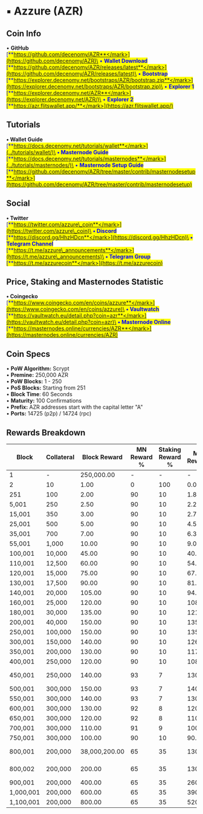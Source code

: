 # ▪ Azzure (AZR)

## Coin Info

• **GitHub**\
[<mark style="color:blue;">**https://github.com/decenomy/AZR**</mark>](https://github.com/decenomy/AZR)\
• **Wallet Download**\
[<mark style="color:blue;">**https://github.com/decenomy/AZR/releases/latest**</mark>](https://github.com/decenomy/AZR/releases/latest)\
• **Bootstrap**\
[<mark style="color:blue;">**https://explorer.decenomy.net/bootstraps/AZR/bootstrap.zip**</mark>](https://explorer.decenomy.net/bootstraps/AZR/bootstrap.zip)\
• **Explorer 1** \
[<mark style="color:blue;">**https://explorer.decenomy.net/AZR**</mark>](https://explorer.decenomy.net/AZR/)\
• **Explorer 2**\
[<mark style="color:blue;">**https://azr.flitswallet.app/**</mark>](https://azr.flitswallet.app/)

## Tutorials

**• Wallet Guide**\
[<mark style="color:blue;">**https://docs.decenomy.net/tutorials/wallet**</mark>](../tutorials/wallet/)\
**• Masternode Guide**\
[<mark style="color:blue;">**https://docs.decenomy.net/tutorials/masternodes**</mark>](../tutorials/masternodes/)\
• **Masternode Setup Guide**\
[<mark style="color:blue;">**https://github.com/decenomy/AZR/tree/master/contrib/masternodesetup**</mark>](https://github.com/decenomy/AZR/tree/master/contrib/masternodesetup)

## Social

**• Twitter**\
[<mark style="color:blue;">**https://twitter.com/azzure\_coin**</mark>](https://twitter.com/azzure\_coin)\
**• Discord**\
[<mark style="color:blue;">**https://discord.gg/HhzHDcn**</mark>](https://discord.gg/HhzHDcn)\
**• Telegram Channel**\
[<mark style="color:blue;">**https://t.me/azzure\_announcements**</mark>](https://t.me/azzure\_announcements)\
**• Telegram Group**\
[<mark style="color:blue;">**https://t.me/azzurecoin**</mark>](https://t.me/azzurecoin)

## Price, Staking and Masternodes Statistic

**• Coingecko**\
[<mark style="color:blue;">**https://www.coingecko.com/en/coins/azzure**</mark>](https://www.coingecko.com/en/coins/azzure)\
**• Vaultwatch**\
[<mark style="color:blue;">**https://vaultwatch.eu/detail.php?coin=azr**</mark>](https://vaultwatch.eu/detail.php?coin=azr)\
**• Masternode Online**\
[<mark style="color:blue;">**https://masternodes.online/currencies/AZR**</mark>](https://masternodes.online/currencies/AZR)

## Coin Specs

• **PoW Algorithm:** Scrypt\
• **Premine:** 250,000 AZR \
• **PoW Blocks:** 1 - 250\
• **PoS Blocks:** Starting from 251\
• **Block Time**: 60 Seconds\
• **Maturity:** 100 Confirmations\
• **Prefix:** AZR addresses start with the capital letter "A"\
• **Ports:** 14725 (p2p) / 14724 (rpc)

## Rewards Breakdown

| Block     | Collateral | Block Reward  | MN Reward % | Staking Reward % | MN Reward | Staker Reward | Notes             |
| --------- | ---------- | ------------- | ----------- | ---------------- | --------- | ------------- | ----------------- |
| 1         | -          | 250,000.00    | -           | -                | -         | -             | Premine           |
| 2         | 10         | 1.00          | 0           | 100              | 0.00      | 1.00          |                   |
| 251       | 100        | 2.00          | 90          | 10               | 1.80      | 0.20          |                   |
| 5,001     | 250        | 2.50          | 90          | 10               | 2.25      | 0.25          |                   |
| 15,001    | 350        | 3.00          | 90          | 10               | 2.70      | 0.30          |                   |
| 25,001    | 500        | 5.00          | 90          | 10               | 4.50      | 0.50          |                   |
| 35,001    | 700        | 7.00          | 90          | 10               | 6.30      | 0.70          |                   |
| 55,001    | 1,000      | 10.00         | 90          | 10               | 9.00      | 1.00          |                   |
| 100,001   | 10,000     | 45.00         | 90          | 10               | 40.50     | 4.50          |                   |
| 110,001   | 12,500     | 60.00         | 90          | 10               | 54.00     | 6.00          |                   |
| 120,001   | 15,000     | 75.00         | 90          | 10               | 67.50     | 7.50          |                   |
| 130,001   | 17,500     | 90.00         | 90          | 10               | 81.00     | 9.00          |                   |
| 140,001   | 20,000     | 105.00        | 90          | 10               | 94.50     | 10.50         |                   |
| 160,001   | 25,000     | 120.00        | 90          | 10               | 108.00    | 12.00         |                   |
| 180,001   | 30,000     | 135.00        | 90          | 10               | 121.50    | 13.50         |                   |
| 200,001   | 40,000     | 150.00        | 90          | 10               | 135.00    | 15.00         |                   |
| 250,001   | 100,000    | 150.00        | 90          | 10               | 135.00    | 15.00         |                   |
| 300,001   | 150,000    | 140.00        | 90          | 10               | 126.00    | 14.00         |                   |
| 350,001   | 200,000    | 130.00        | 90          | 10               | 117.00    | 13.00         |                   |
| 400,001   | 250,000    | 120.00        | 90          | 10               | 108.00    | 12.00         |                   |
| 450,001   | 250,000    | 140.00        | 93          | 7                | 130.00    | 10.00         | DECENOMY Takeover |
| 500,001   | 300,000    | 150.00        | 93          | 7                | 140.00    | 10.00         |                   |
| 550,001   | 300,000    | 140.00        | 93          | 7                | 130.00    | 10.00         |                   |
| 600,001   | 300,000    | 130.00        | 92          | 8                | 120.00    | 10.00         |                   |
| 650,001   | 300,000    | 120.00        | 92          | 8                | 110.00    | 10.00         |                   |
| 700,001   | 300,000    | 110.00        | 91          | 9                | 100.00    | 10.00         |                   |
| 750,001   | 300,000    | 100.00        | 90          | 10               | 90.00     | 10.00         |                   |
| 800,001   | 200,000    | 38,000,200.00 | 65          | 35               | 130.00    | 70.00         | AZZR Coin Supply  |
| 800,002   | 200,000    | 200.00        | 65          | 35               | 130.00    | 70.00         | New 65/35 Ratio   |
| 900,001   | 200,000    | 400.00        | 65          | 35               | 260.00    | 140.00        |                   |
| 1,000,001 | 200,000    | 600.00        | 65          | 35               | 390.00    | 210.00        |                   |
| 1,100,001 | 200,000    | 800.00        | 65          | 35               | 520.00    | 280.00        |                   |

